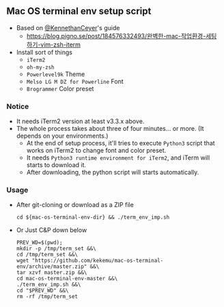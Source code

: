 ## Mac OS terminal env setup script
- Based on [@KennethanCeyer](https://github.com/KennethanCeyer)'s guide
  - https://blog.pigno.se/post/184576332493/완벽한-mac-작업환경-세팅하기-vim-zsh-iterm
- Install sort of things
  - `iTerm2`
  - `oh-my-zsh`
  - `Powerlevel9k` Theme
  - `Melso LG M DZ for Powerline` Font
  - `Brogrammer` Color preset

### Notice
- It needs iTerm2 version at least v3.3.x above.
- The whole process takes about three of four minutes... or more. (It depends on your environments.)
  - At the end of setup process, it'll tries to execute `Python3` script that works on iTerm2 to change font and color preset.
  - It needs `Python3 runtime environment for iTerm2`, and iTerm will starts to download it.
  - After downloading, the python script will starts automatically. 
  
### Usage
- After git-cloning or download as a ZIP file
  ```
  cd ${mac-os-terminal-env-dir} && ./term_env_imp.sh
  ```
- Or Just C&P down below
  ```
  PREV_WD=$(pwd);
  mkdir -p /tmp/term_set &&\
  cd /tmp/term_set &&\
  wget "https://github.com/kekemu/mac-os-terminal-env/archive/master.zip" &&\
  tar xzvf master.zip &&\
  cd mac-os-terminal-env-master &&\
  ./term_env_imp.sh &&\
  cd "$PREV_WD" &&\
  rm -rf /tmp/term_set
  ```
